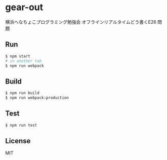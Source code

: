 # gear-out

横浜へなちょこプログラミング勉強会
オフラインリアルタイムどう書くE26 問題

## Run

```bash
$ npm start
# in another tab
$ npm run webpack
```

## Build

```bash
$ npm run build
$ npm run webpack:production
```

## Test

```bash
$ npm run test
```

## License

MIT
